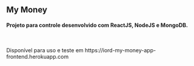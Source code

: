 <h2> My Money </h2>
<h4>Projeto para controle desenvolvido com ReactJS, NodeJS e MongoDB.</h4>
 <br>
<p>Disponível para uso e teste em https://iord-my-money-app-frontend.herokuapp.com</p>
